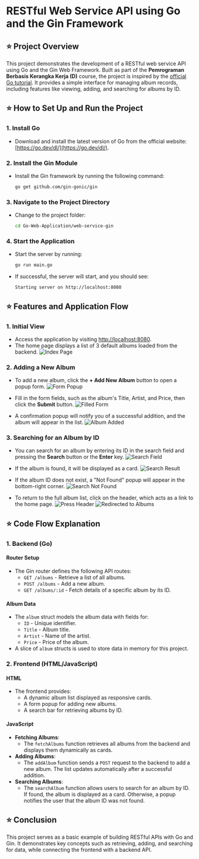 # RESTful Web Service API using Go and the Gin Framework

## ⭐ Project Overview
This project demonstrates the development of a RESTful web service API using Go and the Gin Web Framework. Built as part of the **Pemrograman Berbasis Kerangka Kerja (D)** course, the project is inspired by the [official Go tutorial](https://go.dev/doc/tutorial/web-service-gin). It provides a simple interface for managing album records, including features like viewing, adding, and searching for albums by ID.

## ⭐ How to Set Up and Run the Project

### 1. Install Go
   - Download and install the latest version of Go from the official website: [https://go.dev/dl/](https://go.dev/dl/).

### 2. Install the Gin Module
   - Install the Gin framework by running the following command:
     ```bash
     go get github.com/gin-gonic/gin
     ```

### 3. Navigate to the Project Directory
   - Change to the project folder:
     ```bash
     cd Go-Web-Application/web-service-gin
     ```

### 4. Start the Application
   - Start the server by running:
     ```bash
     go run main.go
     ```
   - If successful, the server will start, and you should see:
     ```
     Starting server on http://localhost:8080
     ```

## ⭐ Features and Application Flow

### 1. Initial View
   - Access the application by visiting [http://localhost:8080](http://localhost:8080).
   - The home page displays a list of 3 default albums loaded from the backend.
     ![Index Page](img/index.png)

### 2. Adding a New Album
   - To add a new album, click the **+ Add New Album** button to open a popup form.
     ![Form Popup](img/popup-form.png)

   - Fill in the form fields, such as the album's Title, Artist, and Price, then click the **Submit** button.
     ![Filled Form](img/popup-filled.png)

   - A confirmation popup will notify you of a successful addition, and the album will appear in the list.
     ![Album Added](img/album-added.png)

### 3. Searching for an Album by ID
   - You can search for an album by entering its ID in the search field and pressing the **Search** button or the **Enter** key.
     ![Search Field](img/search-field.png)

   - If the album is found, it will be displayed as a card.
     ![Search Result](img/search-result.png)

   - If the album ID does not exist, a "Not Found" popup will appear in the bottom-right corner.
     ![Search Not Found](img/search-not-found.png)

   - To return to the full album list, click on the header, which acts as a link to the home page.
     ![Press Header](img/press-header.png)
     ![Redirected to Albums](img/index-2.png)

## ⭐ Code Flow Explanation

### 1. Backend (Go)

#### **Router Setup**
- The Gin router defines the following API routes:
  - `GET /albums` - Retrieve a list of all albums.
  - `POST /albums` - Add a new album.
  - `GET /albums/:id` - Fetch details of a specific album by its ID.

#### **Album Data**
- The `album` struct models the album data with fields for:
  - `ID` - Unique identifier.
  - `Title` - Album title.
  - `Artist` - Name of the artist.
  - `Price` - Price of the album.
- A slice of `album` structs is used to store data in memory for this project.

### 2. Frontend (HTML/JavaScript)

#### **HTML**
- The frontend provides:
  - A dynamic album list displayed as responsive cards.
  - A form popup for adding new albums.
  - A search bar for retrieving albums by ID.

#### **JavaScript**
- **Fetching Albums**:
  - The `fetchAlbums` function retrieves all albums from the backend and displays them dynamically as cards.
- **Adding Albums**:
  - The `addAlbum` function sends a `POST` request to the backend to add a new album. The list updates automatically after a successful addition.
- **Searching Albums**:
  - The `searchAlbum` function allows users to search for an album by ID. If found, the album is displayed as a card. Otherwise, a popup notifies the user that the album ID was not found.

## ⭐ Conclusion
This project serves as a basic example of building RESTful APIs with Go and Gin. It demonstrates key concepts such as retrieving, adding, and searching for data, while connecting the frontend with a backend API. 